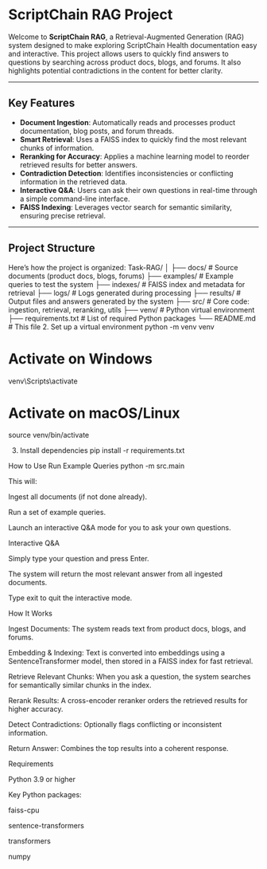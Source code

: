 # ScriptChain RAG Project

Welcome to **ScriptChain RAG**, a Retrieval-Augmented Generation (RAG) system designed to make exploring ScriptChain Health documentation easy and interactive. This project allows users to quickly find answers to questions by searching across product docs, blogs, and forums. It also highlights potential contradictions in the content for better clarity.

---

## Key Features

- **Document Ingestion**: Automatically reads and processes product documentation, blog posts, and forum threads.  
- **Smart Retrieval**: Uses a FAISS index to quickly find the most relevant chunks of information.  
- **Reranking for Accuracy**: Applies a machine learning model to reorder retrieved results for better answers.  
- **Contradiction Detection**: Identifies inconsistencies or conflicting information in the retrieved data.  
- **Interactive Q&A**: Users can ask their own questions in real-time through a simple command-line interface.  
- **FAISS Indexing**: Leverages vector search for semantic similarity, ensuring precise retrieval.

---

## Project Structure

Here’s how the project is organized:
Task-RAG/
│
├── docs/ # Source documents (product docs, blogs, forums)
├── examples/ # Example queries to test the system
├── indexes/ # FAISS index and metadata for retrieval
├── logs/ # Logs generated during processing
├── results/ # Output files and answers generated by the system
├── src/ # Core code: ingestion, retrieval, reranking, utils
├── venv/ # Python virtual environment
├── requirements.txt # List of required Python packages
└── README.md # This file
2. Set up a virtual environment
python -m venv venv
# Activate on Windows
venv\Scripts\activate
# Activate on macOS/Linux
source venv/bin/activate

3. Install dependencies
pip install -r requirements.txt

How to Use
Run Example Queries
python -m src.main


This will:

Ingest all documents (if not done already).

Run a set of example queries.

Launch an interactive Q&A mode for you to ask your own questions.

Interactive Q&A

Simply type your question and press Enter.

The system will return the most relevant answer from all ingested documents.

Type exit to quit the interactive mode.

How It Works

Ingest Documents: The system reads text from product docs, blogs, and forums.

Embedding & Indexing: Text is converted into embeddings using a SentenceTransformer model, then stored in a FAISS index for fast retrieval.

Retrieve Relevant Chunks: When you ask a question, the system searches for semantically similar chunks in the index.

Rerank Results: A cross-encoder reranker orders the retrieved results for higher accuracy.

Detect Contradictions: Optionally flags conflicting or inconsistent information.

Return Answer: Combines the top results into a coherent response.

Requirements

Python 3.9 or higher

Key Python packages:

faiss-cpu

sentence-transformers

transformers

numpy
